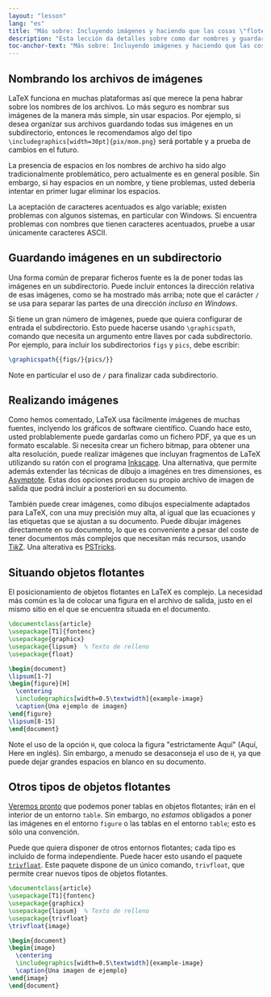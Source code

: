 ```yaml
---
layout: "lesson"
lang: "es"
title: "Más sobre: Incluyendo imágenes y haciendo que las cosas \"floten\""
description: "Esta lección da detalles sobre como dar nombres y guardar las imágenes que serán usadas en LaTeX y cómo puede realizar sus propias figuras con LaTeX."
toc-anchor-text: "Más sobre: Incluyendo imágenes y haciendo que las cosas \"floten\""
---
```


## Nombrando los archivos de imágenes

LaTeX funciona en muchas plataformas así que merece 
la pena habrar sobre los nombres de los archivos.
Lo más seguro es nombrar sus imágenes de la manera más simple, sin usar espacios.
Por ejemplo, si desea organizar sus archivos guardando todas sus
imágenes en un subdirectorio, entonces le recomendamos algo del tipo 
`\includegraphics[width=30pt]{pix/mom.png}` 
será portable y a prueba de cambios en el futuro.

La presencia de espacios en los nombres de archivo ha sido algo tradicionalmente problemático, pero 
actualmente es en general posible. Sin embargo, si hay espacios en un nombre, y tiene
problemas, usted debería intentar en primer lugar eliminar los espacios.

La aceptación de caracteres acentuados es algo variable; existen problemas con
algunos sistemas, en particular con Windows. Si encuentra problemas con nombres que
tienen caracteres acentuados, pruebe a usar únicamente caracteres ASCII.

## Guardando imágenes en un subdirectorio

Una forma común de preparar ficheros fuente es la de poner todas las imágenes en un subdirectorio.
Puede incluir entonces la dirección relativa de esas imágenes, como se ha mostrado más arriba; note que
el carácter `/` se usa para separar las partes de una dirección _incluso en Windows_.

Si tiene un gran número de imágenes, puede que quiera configurar de entrada 
el subdirectorio. Esto puede hacerse usando `\graphicspath`, comando que necesita un
argumento entre llaves por cada subdirectorio. Por ejemplo, para incluir los subdirectorios
`figs` y `pics`, debe escribir:

<!-- {% raw %} -->
```latex
\graphicspath{{figs/}{pics/}}
```
<!-- {% endraw %} -->

Note en particular el uso de `/` para finalizar cada subdirectorio.

## Realizando imágenes

Como hemos comentado, LaTeX usa fácilmente imágenes de muchas fuentes, inclyendo los
gráficos de software científico. Cuando hace esto, usted problablemente puede gardarlas como un fichero PDF, 
ya que es un formato escalable. Si necesita crear un fichero bitmap, para 
obtener una alta resolución, puede realizar imágenes que incluyan fragmentos de LaTeX utilizando su ratón
con el programa [Inkscape](https://inkscape.org). Una alternativa, que permite además extender
las técnicas de dibujo a imagénes en tres dimensiones, es
[Asymptote](https://www.ctan.org/pkg/asymptote). Estas dos opciones producen su propio
archivo de imagen de salida que podrá incluir a posteriori en su documento. 

También puede crear imágenes, como dibujos especialmente adaptados para
LaTeX, con una muy precisión muy alta, al igual que las ecuaciones y las etiquetas que se
ajustan a su documento. Puede dibujar imágenes directamente en su documento, lo que
es conveniente a pesar del coste de tener documentos más complejos que necesitan más recursos,
usando [Ti*k*Z](https://ctan.org/pkg/pgf). Una alterativa es 
[PSTricks](https://ctan.org/pkg/pstricks-base).

## Situando objetos flotantes

El posicionamiento de objetos flotantes en LaTeX es complejo.
La necesidad más común es la de colocar una figura en el archivo de
salida, justo en el mismo sitio en el que se encuentra situada en el documento.

```latex
\documentclass{article}
\usepackage[T1]{fontenc}
\usepackage{graphicx}
\usepackage{lipsum}  % Texto de relleno
\usepackage{float}

\begin{document}
\lipsum[1-7]
\begin{figure}[H]
  \centering
  \includegraphics[width=0.5\textwidth]{example-image}
  \caption{Una ejemplo de imagen}
\end{figure}
\lipsum[8-15]
\end{document}
```

Note el uso de la opción `H`, que coloca la figura "estrictamente Aquí" (Aquí, Here en inglés). 
Sin embargo, a menudo se desaconseja el uso de `H`, ya que puede dejar
grandes espacios en blanco en su documento.

## Otros tipos de objetos flotantes

[Veremos pronto](lesson-08) que podemos poner tablas en objetos flotantes; irán 
en el interior de un entorno `table`. Sin embargo, no _estamos_ obligados a poner las imágenes 
en el entorno `figure` o las tablas en el entorno `table`; esto es sólo una convención.

Puede que quiera disponer de otros entornos flotantes; cada tipo es incluido de forma
independiente. Puede hacer esto usando el paquete
[`trivfloat`](https://ctan.org/pkg/trivfloat). Este paquete dispone de un único 
comando, `trivfloat`, que permite crear nuevos tipos de objetos flotantes.

```latex
\documentclass{article}
\usepackage[T1]{fontenc}
\usepackage{graphicx}
\usepackage{lipsum}  % Texto de relleno
\usepackage{trivfloat}
\trivfloat{image}

\begin{document}
\begin{image}
  \centering
  \includegraphics[width=0.5\textwidth]{example-image}
  \caption{Una imagen de ejemplo}
\end{image}
\end{document}
```
